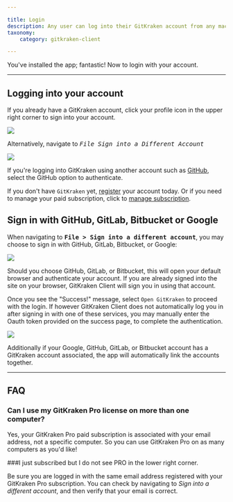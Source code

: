 ```yaml
---

title: Login
description: Any user can log into their GitKraken account from any machine.
taxonomy:
    category: gitkraken-client

---
```


You've installed the app; fantastic! Now to login with your account.

***
## Logging into your account
If you already have a GitKraken account, click your profile icon in the upper right corner to sign into your account.

<img src="/wp-content/uploads/login/sign-into-a-different-account.png" srcset="/wp-content/uploads/login/sign-into-a-different-account@2x.png 2x" class="img-responsive center img-bordered">


Alternatively, navigate to <kbd><i>File    <i class='fa fa-caret-right'></i>     Sign into a Different Account</i></kbd>

<img src='/wp-content/uploads/login/file.png' class='img-bordered img-responsive center'>


If you're logging into GitKraken using another account such as [GitHub](/integrations/github#sign-in-with-github), select the GitHub option to authenticate.

If you don't have `GitKraken` yet, [register](https://app.gitkraken.com/register) your account today. Or if you need to manage your paid subscription, click to [manage subscription](https://app.gitkraken.com/register).

## Sign in with GitHub, GitLab, Bitbucket or Google

When navigating to <kbd><strong>File > Sign into a different account</strong></kbd>, you may choose to sign in with GitHub, GitLab, Bitbucket, or Google:

<img src='/wp-content/uploads/login/sign-in.png' srcset='/wp-content/uploads/login/sign-in@2x.png 2x' class='img-bordered img-responsive center'>

Should you choose GitHub, GitLab, or Bitbucket, this will open your default browser and authenticate your account. If you are already signed into the site on your browser, GitKraken Client will sign you in using that account.

Once you see the "Success!" message, select `Open GitKraken` to proceed with the login. If however GitKraken Client does not automatically log you in after signing in with one of these services, you may manually enter the Oauth token provided on the success page, to complete the authentication.

<img src='/wp-content/uploads/login/google-token.png' srcset='/wp-content/uploads/login/google-token@2x.png 2x' class='img-bordered img-responsive center'>

Additionally if your Google, GitHub, GitLab, or Bitbucket account has a GitKraken account associated, the app will automatically link the accounts together. 


***

## FAQ

### Can I use my GitKraken Pro license on more than one computer?

Yes, your GitKraken Pro paid subscription is associated with your email address, not a specific computer. So you can use GitKraken Pro on as many computers as you'd like!

###I just subscribed but I do not see PRO in the lower right corner.

Be sure you are logged in with the same email address registered with your GitKraken Pro subscription. You can check by navigating to <em class='context-menu'><i class="fa fa-bars"> </i>  <i class='fa fa-caret-right'></i> Sign into a different account</em>, and then verify that your email is correct.
